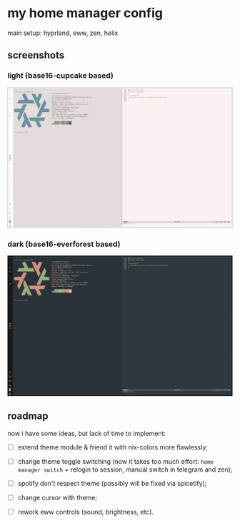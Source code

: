 # my home manager config

main setup: hyprland, eww, zen, helix

## screenshots

### light (base16-cupcake based)

![light theme](./screenshots/light.jpg)

### dark (base16-everforest based)

![dark theme](./screenshots/dark.jpg)

## roadmap

now i have some ideas, but lack of time to implement:

- [ ] extend theme module & friend it with nix-colors more flawlessly;
- [ ] change theme toggle switching (now it takes too much effort: `home manager switch` + relogin to session, manual switch in telegram and zen);
- [ ] spotify don't respect theme (possibly will be fixed via spicetify);
- [ ] change cursor with theme;
- [ ] rework eww controls (sound, brightness, etc).

